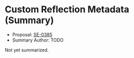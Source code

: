 # Custom Reflection Metadata (Summary)

* Proposal: [SE-0385](https://github.com/apple/swift-evolution/blob/main/proposals/0385-custom-reflection-metadata.md)
* Summary Author: TODO

Not yet summarized.

